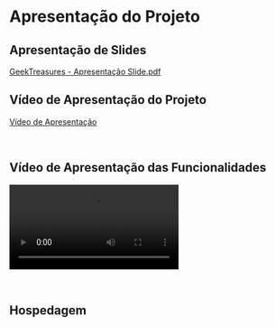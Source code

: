 # Apresentação do Projeto


## Apresentação de Slides

[GeekTreasures - Apresentação Slide.pdf]([https://github.com/ICEI-PUC-Minas-PMV-ADS/pmv-ads-2023-2-e1-proj-web-t11-pvm-ads-2023-2-e1-colecoes/blob/main/apresentacao/GeekTreasures%20-%20Apresenta%C3%A7%C3%A3o%20Slide.pdf](https://github.com/ICEI-PUC-Minas-PMV-ADS/pmv-ads-2023-2-e1-proj-web-t11-pvm-ads-2023-2-e1-colecoes/blob/main/apresentacao/1210.mp4))

## Vídeo de Apresentação do Projeto

[Vídeo de Apresentação](https://github.com/ICEI-PUC-Minas-PMV-ADS/pmv-ads-2022-1-e1-proj-web-t3-vida-de-estudante/files/8977541/Apresentacao.-.Vida.de.estudante.pdf)

<br>

## Vídeo de Apresentação das Funcionalidades

<video src="./1210.mp4"></video>

<br>


## Hospedagem


<br>




